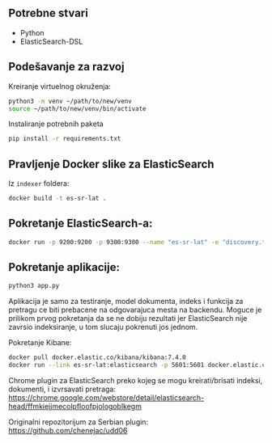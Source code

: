 ## Potrebne stvari
 * Python
 * ElasticSearch-DSL

## Podešavanje za razvoj

Kreiranje virtuelnog okruženja:
```bash
python3 -m venv ~/path/to/new/venv
source ~/path/to/new/venv/bin/activate
```

Instaliranje potrebnih paketa
```bash
pip install -r requirements.txt
```

## Pravljenje Docker slike za ElasticSearch

Iz `indexer` foldera:
```bash
docker build -t es-sr-lat .
```

## Pokretanje ElasticSearch-a:
```bash
docker run -p 9200:9200 -p 9300:9300 --name "es-sr-lat" -e "discovery.type=single-node" es-sr-lat
```

## Pokretanje aplikacije:
```bash
python3 app.py
```
Aplikacija je samo za testiranje, model dokumenta, indeks i funkcija za pretragu ce biti prebacene na odgovarajuca mesta na backendu.
Moguce je prilikom prvog pokretanja da se ne dobiju rezultati jer ElasticSearch nije zavrsio indeksiranje, u tom slucaju pokrenuti jos jednom.

Pokretanje Kibane:
```bash
docker pull docker.elastic.co/kibana/kibana:7.4.0
docker run --link es-sr-lat:elasticsearch -p 5601:5601 docker.elastic.co/kibana/kibana:7.4.0
```

Chrome plugin za ElasticSearch preko kojeg se mogu kreirati/brisati indeksi, dokumenti, i izvrsavati pretraga:
https://chrome.google.com/webstore/detail/elasticsearch-head/ffmkiejjmecolpfloofpjologoblkegm

Originalni repozitorijum za Serbian plugin: 
https://github.com/chenejac/udd06